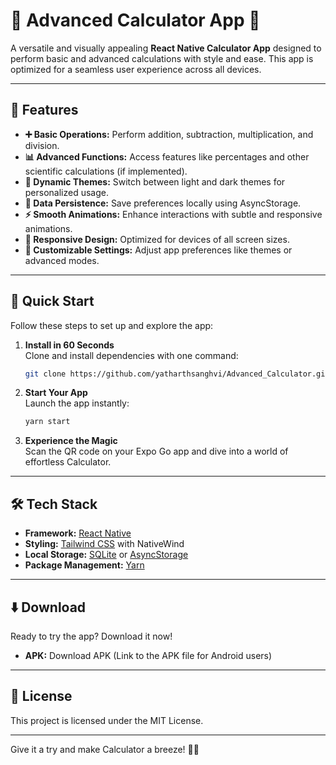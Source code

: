 # 🧮 Advanced Calculator App 📱
A versatile and visually appealing **React Native Calculator App** designed to perform basic and advanced calculations with style and ease. This app is optimized for a seamless user experience across all devices.

---

## 🌟 Features
- **➕ Basic Operations:** Perform addition, subtraction, multiplication, and division.
- **📊 Advanced Functions:** Access features like percentages and other scientific calculations (if implemented).
- **🌈 Dynamic Themes:** Switch between light and dark themes for personalized usage.
- **📂 Data Persistence:** Save preferences locally using AsyncStorage.
- **⚡ Smooth Animations:** Enhance interactions with subtle and responsive animations.
- **📱 Responsive Design:** Optimized for devices of all screen sizes.
- **🔧 Customizable Settings:** Adjust app preferences like themes or advanced modes.
 
---

## 🚀 Quick Start  
Follow these steps to set up and explore the app:  

1. **Install in 60 Seconds**  
   Clone and install dependencies with one command:  
   ```bash  
   git clone https://github.com/yatharthsanghvi/Advanced_Calculator.git 
   ```  

2. **Start Your App**  
   Launch the app instantly:  
   ```bash  
   yarn start  
   ```  

3. **Experience the Magic**  
   Scan the QR code on your Expo Go app and dive into a world of effortless Calculator.  

---

## 🛠️ Tech Stack  
- **Framework:** [React Native](https://reactnative.dev/)  
- **Styling:** [Tailwind CSS](https://tailwindcss.com/) with NativeWind  
- **Local Storage:** [SQLite](https://github.com/andpor/react-native-sqlite-storage) or [AsyncStorage](https://react-native-async-storage.github.io/async-storage/)  
- **Package Management:** [Yarn](https://yarnpkg.com/)  

---

## ⬇️ Download
Ready to try the app? Download it now!

- **APK:** Download APK (Link to the APK file for Android users)

---

## 📜 License  
This project is licensed under the MIT License.  

---
Give it a try and make Calculator a breeze! 📝✨
